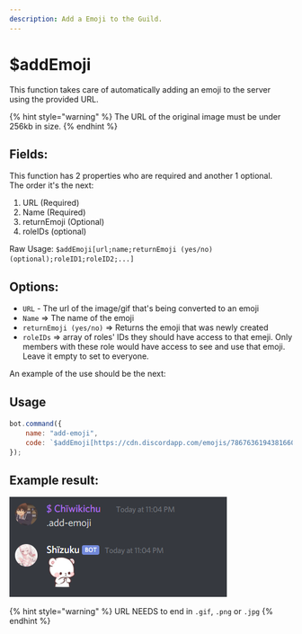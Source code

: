 ```yaml
---
description: Add a Emoji to the Guild.
---
```


# $addEmoji

This function takes care of automatically adding an emoji to the server using the provided URL.

{% hint style="warning" %}
The URL of the original image must be under 256kb in size.
{% endhint %}

## Fields:

This function has 2 properties who are required and another 1 optional.  
The order it's the next:

1. URL \(Required\)
2. Name \(Required\)
3. returnEmoji \(Optional\)
4. roleIDs \(optional\)

Raw Usage: `$addEmoji[url;name;returnEmoji (yes/no)(optional);roleID1;roleID2;...]`

## Options:

* `URL` - The url of the image/gif that's being converted to an emoji
* `Name` =&gt; The name of the emoji
* `returnEmoji (yes/no)` =&gt; Returns the emoji that was newly created 
* `roleIDs` =&gt; array of roles' IDs they should have access to that emeji. Only members with these role would have access to see and use that emoji. Leave it empty to set to everyone.

An example of the use should be the next:

## Usage

```javascript
bot.command({
    name: "add-emoji",
    code: `$addEmoji[https://cdn.discordapp.com/emojis/786763619438166036.png;shy_bear;yes]`
});
```

## Example result:

![](../.gitbook/assets/mtt45fdb8q.png)

{% hint style="warning" %}
URL NEEDS to end in `.gif`, `.png` or `.jpg`
{% endhint %}


